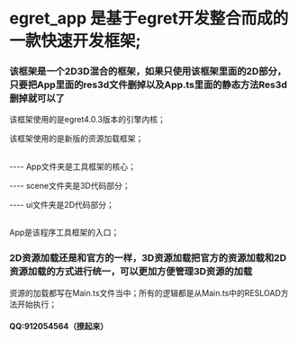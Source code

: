 # egret_app 是基于egret开发整合而成的一款快速开发框架;

### 该框架是一个2D3D混合的框架，如果只使用该框架里面的2D部分，只要把App里面的res3d文件删掉以及App.ts里面的静态方法Res3d删掉就可以了

该框架使用的是egret4.0.3版本的引擎内核；

该框架使用的是新版的资源加载框架；

##
---- App文件夹是工具框架的核心；

---- scene文件夹是3D代码部分；

---- ui文件夹是2D代码部分；
##

App是该程序工具框架的入口；

### 2D资源加载还是和官方的一样，3D资源加载把官方的资源加载和2D资源加载的方式进行统一，可以更加方便管理3D资源的加载

资源的加载都写在Main.ts文件当中；所有的逻辑都是从Main.ts中的RESLOAD方法开始执行；

#### QQ:912054564（撩起来）
